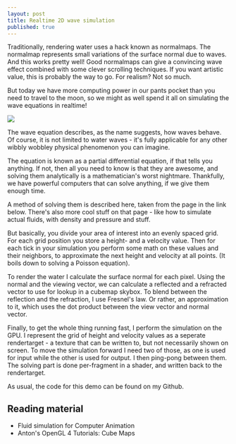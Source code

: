 ```yaml
---
layout: post
title: Realtime 2D wave simulation
published: true
---
```


Traditionally, rendering water uses a hack known as normalmaps. The normalmap represents small variations of the surface normal due to waves. And this works pretty well! Good normalmaps can give a convincing wave effect combined with some clever scrolling techniques. If you want artistic value, this is probably the way to go. For realism? Not so much.

But today we have more computing power in our pants pocket than you need to travel to the moon, so we might as well spend it all on simulating the wave equations in realtime!

![](http://2.bp.blogspot.com/-yidM20wBEw0/U20xHf3OlSI/AAAAAAAAAEw/ps_acZ4t1uw/s1600/demo10.png)

The wave equation describes, as the name suggests, how waves behave. Of course, it is not limited to water waves - it's fully applicable for any other wibbly wobbley physical phenomenon you can imagine.

The equation is known as a partial differential equation, if that tells you anything. If not, then all you need to know is that they are awesome, and solving them analytically is a mathematician's worst nightmare. Thankfully, we have powerful computers that can solve anything, if we give them enough time.

A method of solving them is described here, taken from the page in the link below. There's also more cool stuff on that page - like how to simulate actual fluids, with density and pressure and stuff.

But basically, you divide your area of interest into an evenly spaced grid. For each grid position you store a height- and a velocity value. Then for each tick in your simulation you perform some math on these values and their neighbors, to approximate the next height and velocity at all points. (It boils down to solving a Poisson equation).

To render the water I calculate the surface normal for each pixel. Using the normal and the viewing vector, we can calculate a reflected and a refracted vector to use for lookup in a cubemap skybox. To blend between the reflection and the refraction, I use Fresnel's law. Or rather, an approximation to it, which uses the dot product between the view vector and normal vector.

Finally, to get the whole thing running fast, I perform the simulation on the GPU. I represent the grid of height and velocity values as a seperate rendertarget - a texture that can be written to, but not necessarily shown on screen. To move the simulation forward I need two of those, as one is used for input while the other is used for output. I then ping-pong between them. The solving part is done per-fragment in a shader, and written back to the rendertarget.

As usual, the code for this demo can be found on my Github.

##  Reading material

* Fluid simulation for Computer Animation
* Anton's OpenGL 4 Tutorials: Cube Maps